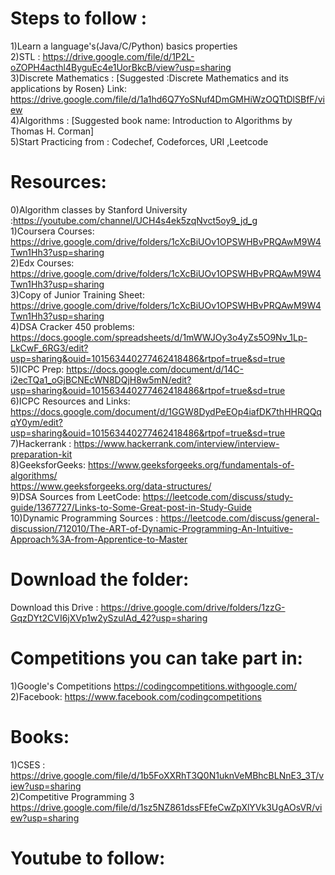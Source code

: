 # Steps to follow :<br>
1)Learn a language's(Java/C/Python) basics properties <br>
2)STL : https://drive.google.com/file/d/1P2L-oZOPH4acthl4ByguEc4e1UorBkcB/view?usp=sharing <br>
3)Discrete Mathematics : [Suggested :Discrete Mathematics and its applications by Rosen} Link: https://drive.google.com/file/d/1a1hd6Q7YoSNuf4DmGMHiWzOQTtDlSBfF/view <br>
4)Algorithms : [Suggested book name: Introduction to Algorithms by Thomas H. Corman] <br>
5)Start Practicing from : Codechef, Codeforces, URI ,Leetcode <br>


# Resources:<br>
0)Algorithm classes by Stanford University :https://youtube.com/channel/UCH4s4ek5zqNvct5oy9_jd_g <br>
1)Coursera Courses: https://drive.google.com/drive/folders/1cXcBiUOv1OPSWHBvPRQAwM9W4Twn1Hh3?usp=sharing <br>
2)Edx Courses: https://drive.google.com/drive/folders/1cXcBiUOv1OPSWHBvPRQAwM9W4Twn1Hh3?usp=sharing <br>
3)Copy of Junior Training Sheet: https://drive.google.com/drive/folders/1cXcBiUOv1OPSWHBvPRQAwM9W4Twn1Hh3?usp=sharing <br>
4)DSA Cracker 450 problems: https://docs.google.com/spreadsheets/d/1mWWJOy3o4yZs5O9Nv_1Lp-LkCwF_6RG3/edit?usp=sharing&ouid=101563440277462418486&rtpof=true&sd=true <br>
5)ICPC Prep: https://docs.google.com/document/d/14C-i2ecTQa1_oGjBCNEcWN8DQjH8w5mN/edit?usp=sharing&ouid=101563440277462418486&rtpof=true&sd=true <br>
6)ICPC Resources and Links: https://docs.google.com/document/d/1GGW8DydPeEOp4iafDK7thHHRQQqqY0ym/edit?usp=sharing&ouid=101563440277462418486&rtpof=true&sd=true <br>
7)Hackerrank : https://www.hackerrank.com/interview/interview-preparation-kit <br>
8)GeeksforGeeks: https://www.geeksforgeeks.org/fundamentals-of-algorithms/ <br>
https://www.geeksforgeeks.org/data-structures/ <br>
9)DSA Sources from LeetCode: https://leetcode.com/discuss/study-guide/1367727/Links-to-Some-Great-post-in-Study-Guide <br>
10)Dynamic Programming Sources : https://leetcode.com/discuss/general-discussion/712010/The-ART-of-Dynamic-Programming-An-Intuitive-Approach%3A-from-Apprentice-to-Master <br>

# Download the folder:<br> 
Download this Drive : https://drive.google.com/drive/folders/1zzG-GqzDYt2CVI6jXVp1w2ySzulAd_42?usp=sharing <br>

# Competitions you can take part in: <br>
1)Google's Competitions https://codingcompetitions.withgoogle.com/ <br>
2)Facebook: https://www.facebook.com/codingcompetitions <br>

# Books: <br>
1)CSES : https://drive.google.com/file/d/1b5FoXXRhT3Q0N1uknVeMBhcBLNnE3_3T/view?usp=sharing <br>
2)Competitive Programming 3 https://drive.google.com/file/d/1sz5NZ861dssFEfeCwZpXlYVk3UgAOsVR/view?usp=sharing <br>

# Youtube to follow:
